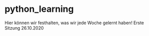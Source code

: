 # python_learning

Hier können wir festhalten, was wir jede Woche gelernt haben!
Erste Sitzung 26.10.2020

